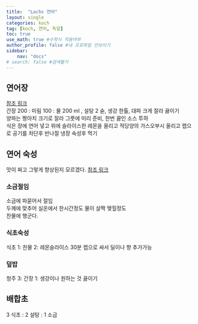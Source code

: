 ```yaml
---
title:  "Lachs 연어"
layout: single
categories: koch
tag: [koch, 연어, 독알]
toc: true
use_math: true #수학식 적용여부
author_profile: false #내 프로파일 안보이기
sidebar:
    nav: "docs" 
# search: false #검색불가
---
```

## 연어장
[참조 링크](https://www.youtube.com/watch?v=z5BGBnYrODU&t=202s&ab_channel=SOF)  
간장 200 : 미림 100 : 물 200 ml , 설탕 2 숟, 생강 한톨, 대파 크게 잘라 끓이기  
양파는 짱아치 크기로 잘라 그릇에 미리 준비, 한번 끓인 소스 투하  
식은 장에 연어 넣고 위에 슬라이스한 레몬을 올리고 적당양의 가스오부시 올리고 랩으로 공기를 차단후 반나절 냉장 숙성후 먹기

## 연어 숙성

맛이 짜고 그렇게 향상된지 모르겠다.
[참조 링크](https://www.youtube.com/watch?v=F3c6bwvCkQw&ab_channel=%EC%9E%85%EC%A7%88%EC%9D%98%EC%B6%94%EC%96%B5TVjiminTV)
### 소금절임
소금에  파묻어서 절임  
두께에 맞추어  실온에서 한시간정도 물이 살짝 맺힐정도  
찬물에 행군다.  
### 식초숙성
식초 1: 찬물 2: 레몬슬라이스  30분
랩으로 싸서 딜이나 향 추가가능  

### 덮밥
청주 3: 간장 1: 생강이나 원하는 것 끓이기

## 배합초
3 식초 : 2 설탕 : 1 소금